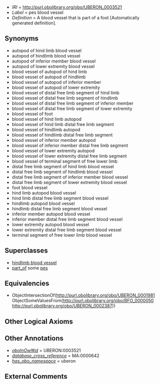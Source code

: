  * *IRI* = http://purl.obolibrary.org/obo/UBERON_0003521
 * *Label* = pes blood vessel
 * *Definition* = A blood vessel that is part of a foot [Automatically generated definition].

## Synonyms

 * autopod of hind limb blood vessel
 * autopod of hindlimb blood vessel
 * autopod of inferior member blood vessel
 * autopod of lower extremity blood vessel
 * blood vessel of autopod of hind limb
 * blood vessel of autopod of hindlimb
 * blood vessel of autopod of inferior member
 * blood vessel of autopod of lower extremity
 * blood vessel of distal free limb segment of hind limb
 * blood vessel of distal free limb segment of hindlimb
 * blood vessel of distal free limb segment of inferior member
 * blood vessel of distal free limb segment of lower extremity
 * blood vessel of foot
 * blood vessel of hind limb autopod
 * blood vessel of hind limb distal free limb segment
 * blood vessel of hindlimb autopod
 * blood vessel of hindlimb distal free limb segment
 * blood vessel of inferior member autopod
 * blood vessel of inferior member distal free limb segment
 * blood vessel of lower extremity autopod
 * blood vessel of lower extremity distal free limb segment
 * blood vessel of terminal segment of free lower limb
 * distal free limb segment of hind limb blood vessel
 * distal free limb segment of hindlimb blood vessel
 * distal free limb segment of inferior member blood vessel
 * distal free limb segment of lower extremity blood vessel
 * foot blood vessel
 * hind limb autopod blood vessel
 * hind limb distal free limb segment blood vessel
 * hindlimb autopod blood vessel
 * hindlimb distal free limb segment blood vessel
 * inferior member autopod blood vessel
 * inferior member distal free limb segment blood vessel
 * lower extremity autopod blood vessel
 * lower extremity distal free limb segment blood vessel
 * terminal segment of free lower limb blood vessel

## Superclasses

 * [hindlimb blood vessel](../../UBERON/16/UBERON_0003516.md)
 * [part_of](../../BFO/50/BFO_0000050.md) some [pes](../../UBERON/87/UBERON_0002387.md)

## Equivalencies

 * ObjectIntersectionOf(<http://purl.obolibrary.org/obo/UBERON_0001981> ObjectSomeValuesFrom(<http://purl.obolibrary.org/obo/BFO_0000050> <http://purl.obolibrary.org/obo/UBERON_0002387>))

## Other Logical Axioms


## Other Annotations

 * *[oboInOwl#id](../../id/oboInOwl#id.md)* = UBERON:0003521
 * *[database_cross_reference](../../ef/oboInOwl#hasDbXref.md)* = MA:0000642
 * *[has_obo_namespace](../../ce/oboInOwl#hasOBONamespace.md)* = uberon

## External Comments

